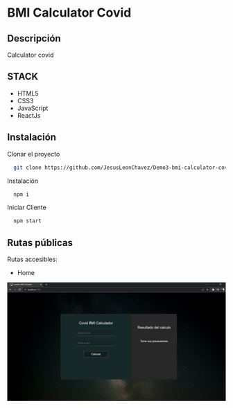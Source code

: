 # BMI Calculator Covid

## Descripción
Calculator covid

## STACK
- HTML5
- CSS3
- JavaScript
- ReactJs

## Instalación

Clonar el proyecto

```bash
  git clone https://github.com/JesusLeonChavez/Demo3-bmi-calculator-covid.git
```

Instalación 

```bash
  npm i
```

Iniciar Cliente

```bash
  npm start
```

## Rutas públicas
Rutas accesibles:

* Home

![Home](./src/image/Home.png)